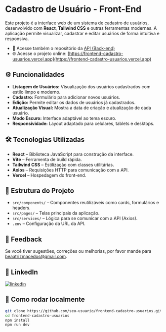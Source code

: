 # Cadastro de Usuário - Front-End

Este projeto é a interface web de um sistema de cadastro de usuários, desenvolvido com **React**, **Tailwind CSS** e outras ferramentas modernas. A aplicação permite visualizar, cadastrar e editar usuários de forma intuitiva e responsiva.

- 📡 Acesse também o repositório da [API (Back-end)](https://github.com/Beaah-M/api-usuarios)
- 🌐 Acesse o projeto online: [https://frontend-cadastro-usuarios.vercel.app](https://frontend-cadastro-usuarios.vercel.app)

## ⚙️ Funcionalidades

- **Listagem de Usuários:** Visualização dos usuários cadastrados com estilo limpo e moderno.
- **Cadastro:** Formulário para adicionar novos usuários.
- **Edição:** Permite editar os dados de usuários já cadastrados.
- **Atualização Visual:** Mostra a data de criação e atualização de cada usuário.
- **Modo Escuro:** Interface adaptável ao tema escuro.
- **Responsividade:** Layout adaptado para celulares, tablets e desktops.

## 🛠️ Tecnologias Utilizadas

- **React** – Biblioteca JavaScript para construção da interface.
- **Vite** – Ferramenta de build rápida.
- **Tailwind CSS** – Estilização com classes utilitárias.
- **Axios** – Requisições HTTP para comunicação com a API.
- **Vercel** – Hospedagem do front-end.

## 📂 Estrutura do Projeto

- `src/components/` – Componentes reutilizáveis como cards, formulários e headers.
- `src/pages/` – Telas principais da aplicação.
- `src/services/` – Lógica para se comunicar com a API (Axios).
- `.env` – Configuração da URL da API.

## 📝 Feedback

Se você tiver sugestões, correções ou melhorias, por favor mande para beaatrizmacedos@gmail.com.

## 🔗 LinkedIn

[![linkedin](https://img.shields.io/badge/linkedin-0A66C2?style=for-the-badge&logo=linkedin&logoColor=white)](https://www.linkedin.com/in/beaa-m-s)

## 🧪 Como rodar localmente

```bash
git clone https://github.com/seu-usuario/frontend-cadastro-usuarios.git
cd frontend-cadastro-usuarios
npm install
npm run dev

